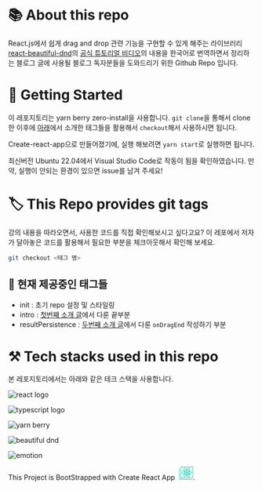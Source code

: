 # 📚 About this repo

React.js에서 쉽게 drag and drop 관련 기능을 구현할 수 있게 해주는 라이브러리 [react-beautiful-dnd](https://github.com/atlassian/react-beautiful-dnd)의 [공식 튜토리얼 비디오](https://egghead.io/courses/beautiful-and-accessible-drag-and-drop-with-react-beautiful-dnd)의 내용을 한국어로 번역하면서 정리하는 블로그 글에 사용될 블로그 독자분들을 도와드리기 위한 Github Repo 입니다.

# 🏃 Getting Started

이 레포지토리는 yarn berry zero-install을 사용합니다. `git clone`을 통해서 clone 한 이후에 [아래](#📜-현재-제공중인-태그들)에서 소개한 태그들을 활용해서 `checkout`해서 사용하시면 됩니다.

Create-react-app으로 만들어졌기에, 실행 해보려면 `yarn start`로 실행하면 됩니다. 

최신버전 Ubuntu 22.04에서 Visual Studio Code로 작동이 됨을 확인하였습니다. 만약, 실행이 안되는 환경이 있으면 issue를 남겨 주세요!

# 🏷️ This Repo provides git tags

강의 내용을 따라오면서, 사용한 코드를 직접 확인해보시고 싶다고요? 이 레포에서 저자가 달아놓은 코드를 활용해서 필요한 부분을 체크아웃해서 확인해 보세요.

```bash
git checkout <태그 명>
```

## 📜 현재 제공중인 태그들

- init : 초기 repo 설정 및 스타일링
- intro : [첫번째 소개 글](https://kasterra.github.io/react-beautiful-dnd-1/)에서 다룬 끝부분
- resultPersistence : [두번째 소개 글](https://kasterra.github.io/react-beautiful-dnd-2/)에서 다룬 `onDragEnd` 작성하기 부분

# ⚒️ Tech stacks used in this repo 

본 레포지토리에서는 아래와 같은 테크 스택을 사용합니다.

![react logo](https://img.shields.io/badge/React%2018-20232A?style=for-the-badge&logo=react&logoColor=61DAFB)

![typescript logo](https://img.shields.io/badge/typescript-3178C6?style=for-the-badge&logo=typescript&logoColor=61DAFB)

![yarn berry](https://img.shields.io/badge/yarn%20berry-2C8EBB?style=for-the-badge&logo=yarn&logoColor=61DAFB)

![beautiful dnd](https://img.shields.io/badge/react%20beautiful%20dnd-0BAF7C?style=for-the-badge)

![emotion](https://img.shields.io/badge/emotion-C865B9?style=for-the-badge)

This Project is BootStrapped with Create React App <img src="public/createreactapp.svg" style="color:#09D3AC; width:2em; margin-left:5px;"/>.